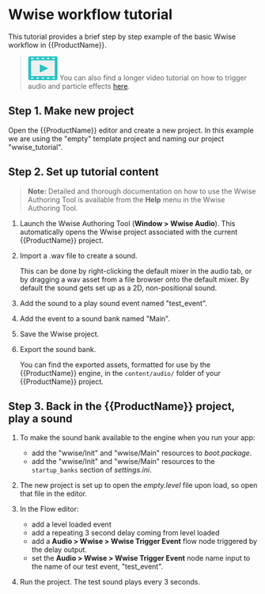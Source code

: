 # Wwise workflow tutorial

This tutorial provides a brief step by step example of the basic Wwise workflow in {{ProductName}}.

> ![](../images/icon_video.png) You can also find a longer video tutorial on how to trigger audio and particle effects [here](http://area.autodesk.com/learning/triggering-sound-and-particle-effects).

## Step 1. Make new project

Open the {{ProductName}} editor and create a new project. In this example we are using the "empty" template project and naming our project "wwise_tutorial".

## Step 2. Set up tutorial content

>	**Note:** Detailed and thorough documentation on how to use the Wwise Authoring Tool is available from the **Help** menu in the Wwise Authoring Tool.

1. Launch the Wwise Authoring Tool (**Window > Wwise Audio**). This automatically opens the Wwise project associated with the current {{ProductName}} project.

2. Import a .wav file to create a sound.

	This can be done by right-clicking the default mixer in the audio tab, or by dragging a wav asset from a file browser onto the default mixer. By default the sound gets set up as a 2D, non-positional sound.

3. Add the sound to a play sound event named "test_event".

4. Add the event to a sound bank named "Main".

5. Save the Wwise project.

6. Export the sound bank.

	You can find the exported assets, formatted for use by the {{ProductName}} engine, in the `content/audio/` folder of your {{ProductName}} project.

## Step 3. Back in the {{ProductName}} project, play a sound

1. To make the sound bank available to the engine when you run your app:
    - add the "wwise/Init" and "wwise/Main" resources to *boot.package*.
    - add the "wwise/Init" and "wwise/Main" resources to the `startup_banks` section of *settings.ini*.

2. The new project is set up to open the *empty.level* file upon load, so open that file in the editor.

3. In the Flow editor:
    - add a level loaded event
    - add a repeating 3 second delay coming from level loaded
    - add a **Audio > Wwise > Wwise Trigger Event** flow node triggered by the delay output.
    - set the **Audio > Wwise > Wwise Trigger Event** node name input to the name of our test event, "test_event".

4. Run the project. The test sound plays every 3 seconds.
